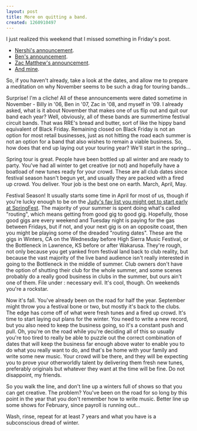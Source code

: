 ```yaml
--- 
layout: post
title: More on quitting a band.
created: 1260910497
---
```

I just realized this weekend that I missed something in Friday's post.  
<ul>
<li><a href="http://www.jambase.com/Articles/9417/BILL-NERSHI-LEAVING-SCI">Nershi's announcement</a>.</li>
<li><a href="http://www.tealeafgreen.com/phpBB2/viewtopic.php?t=15721">Ben's announcement</a>.</li>
<li><a href="http://www.hotbutteredrum.net/index.php?option=com_content&task=view&id=2572&Itemid=174">Zac Matthew's announcement</a>. </li>
<li><a href="http://ignoredbydinosaurs.com/2009/11/and-i-bid-you-goodnight">And mine</a>.</li>
</ul>

So, if you haven't already, take a look at the dates, and allow me to prepare a meditation on why November seems to be such a drag for touring bands...

Surprise!  I'm a cliche!  All of these announcements were dated sometime in November - Billy in '06, Ben in '07, Zac in '08, and myself in '09.  I already asked, what is it about November that makes one of us flip out and quit our band each year?  Well, obviously, all of these bands are summertime festival circuit bands.  That was RRE's bread and butter, sort of like the hippy band equivalent of Black Friday.  Remaining closed on Black Friday is not an option for most retail businesses, just as not hitting the road each summer is not an option for a band that also wishes to remain a viable business.  So, how does that end up laying out your touring year?  We'll start in the spring...

Spring tour is great.  People have been bottled up all winter and are ready to party.  You've had all winter to get creative (or not) and hopefully have a boatload of new tunes ready for your crowd.  These are all club dates since festival season hasn't begun yet, and usually they are packed with a fired up crowd.  You deliver.  Your job is the best one on earth.  March, April, May.

Festival Season!  It usually starts some time in April for most of us, though if you're lucky enough to be on the <a href="http://magmusic.com/">Judy's fav list you might get to start early at SpringFest</a>.  The majority of your summer is spent doing what's called "routing", which means getting from good gig to good gig.  Hopefully, those good gigs are every weekend and Tuesday night is paying for the gas between Fridays, but if not, and your next gig is on an opposite coast, then you might be playing some of the dreaded "routing dates".  These are the gigs in Winters, CA on the Wednesday before High Sierra Music Festival, or the Bottleneck in Lawrence, KS before or after Wakarusa.  They're rough, not only because you get yanked from festival land back to club reality, but because the vast majority of the live band audience isn't really interested in going to the Bottleneck in the middle of summer.  Club owners don't have the option of shutting their club for the whole summer, and some scenes probably do a really good business in clubs in the summer, but ours ain't one of them.  File under : necessary evil.  It's cool, though.  On weekends you're a rockstar.  

Now it's fall.  You've already been on the road for half the year.  September might throw you a festival bone or two, but mostly it's back to the clubs.  The edge has come off of what were fresh tunes and a fired up crowd.  It's time to start laying out plans for the winter.  You need to write a new record, but you also need to keep the business going, so it's a constant push and pull.  Oh, you're on the road while you're deciding all of this so usually you're too tired to really be able to puzzle out the correct combination of dates that will keep the business far enough above water to enable you to do what you really want to do, and that's be home with your family and write some new music.  Your crowd will be there, and they will be expecting you to prove your otherworldly talent by delivering them fresh new tunes, preferably originals but whatever they want at the time will be fine.  Do not disappoint, my friends.

So you walk the line, and don't line up a winters full of shows so that you can get creative.  The problem?  You've been on the road for so long by this point in the year that you don't remember how to write music.  Better line up some shows for February, since payroll is running out...

Wash, rinse, repeat for at least 7 years and what you have is a subconscious dread of winter.

